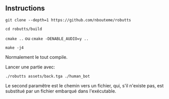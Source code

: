 Instructions
------------

`git clone --depth=1 https://github.com/nbouteme/robutts`

`cd robutts/build`

`cmake ..` ou `cmake -DENABLE_AUDIO=y ..`

`make -j4`

Normalement le tout compile.

Lancer une partie avec:

`./robutts assets/back.tga ./human_bot`

Le second paramêtre est le chemin vers un fichier, qui, s'il n'existe
pas, est substitué par un fichier embarqué dans l'exécutable.

